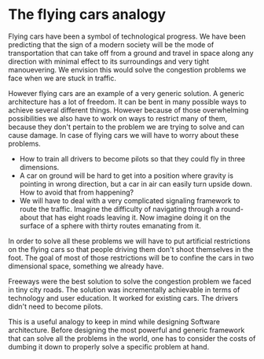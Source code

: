 
The flying cars analogy
===

Flying cars have been a symbol of technological progress. We have been predicting that the sign of a modern society will be the mode of transportation that can take off from a ground and travel in space along any direction with minimal effect to its surroundings and very tight manouevering. We envision this would solve the congestion problems we face when we are stuck in traffic.

However flying cars are an example of a very generic solution. A generic architecture has a lot of freedom. It can be bent in many possible ways to achieve several different things. However because of those overwhelming possibilities we also have to work on ways to restrict many of them, because they don't pertain to the problem we are trying to solve and can cause damage. In case of flying cars we will have to worry about these problems.

* How to train all drivers to become pilots so that they could fly in three dimensions.
* A car on ground will be hard to get into a position where gravity is pointing in wrong direction, but a car in air can easily turn upside down. How to avoid that from happening?
* We will have to deal with a very complicated signaling framework to route the traffic. Imagine the difficulty of navigating through a round-about that has eight roads leaving it. Now imagine doing it on the surface of a sphere with thirty routes emanating from it. 

In order to solve all these problems we will have to put artificial restrictions on the flying cars so that people driving them don't shoot themselves in the foot. The goal of most of those restrictions will be to confine the cars in two dimensional space, something we already have.

Freeways were the best solution to solve the congestion problem we faced in tiny city roads. The solution was incrementally achievable in terms of technology and user education. It worked for existing cars. The drivers didn't need to become pilots. 

This is a useful analogy to keep in mind while designing Software architecture. Before designing the most powerful and generic framework that can solve all the problems in the world, one has to consider the costs of dumbing it down to properly solve a specific problem at hand.

